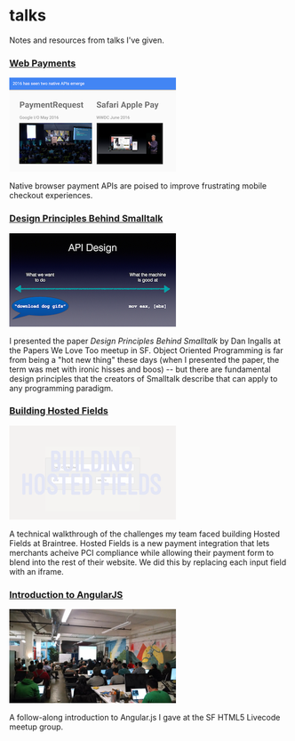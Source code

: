 # talks

Notes and resources from talks I've given.

### [Web Payments](https://speakerdeck.com/jeffcarp/web-payments)

![web payments](images/web-payments.png)

Native browser payment APIs are poised to improve frustrating mobile checkout experiences.

### [Design Principles Behind Smalltalk](2015-design-principles-behind-smalltalk)

![api design](images/api-design.png)

I presented the paper _Design Principles Behind Smalltalk_ by Dan Ingalls at the Papers We Love Too meetup in SF. Object Oriented Programming is far from being a "hot new thing" these days (when I presented the paper, the term was met with ironic hisses and boos) -- but there are fundamental design principles that the creators of Smalltalk describe that can apply to any programming paradigm.

### [Building Hosted Fields](2015-building-hosted-fields)

![building hosted fields](images/building-hosted-fields.png)

A technical walkthrough of the challenges my team faced building Hosted Fields at Braintree. Hosted Fields is a new payment integration that lets merchants acheive PCI compliance while allowing their payment form to blend into the rest of their website. We did this by replacing each input field with an iframe.

### [Introduction to AngularJS](2014-intro-to-angularjs)

<img src="images/intro-to-angularjs.jpg" width="300" height="169" />

A follow-along introduction to Angular.js I gave at the SF HTML5 Livecode meetup group.
